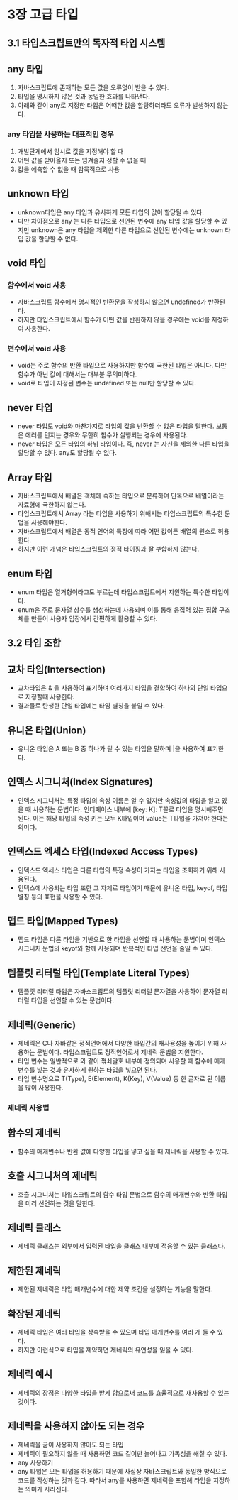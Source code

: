 # 3장 고급 타입

## 3.1 타입스크립트만의 독자적 타입 시스템


## any 타입

1. 자바스크립트에 존재하는 모든 값을 오류없이 받을 수 있다.
2. 타입을 명시하지 않은 것과 동일한 효과를 나타낸다.
3. 아래와 같이 any로 지정한 타입은 어떠한 값을 할당하더라도 오류가 발생하지 않는다.

### any 타입을 사용하는 대표적인 경우
1. 개발단계에서 임시로 값을 지정해야 할 때
2. 어떤 값을 받아올지 또는 넘겨줄지 정할 수 없을 때
3. 값을 예측할 수 없을 때 암묵적으로 사용

## unknown 타입

* unknown타입은 any 타입과 유사하게 모든 타입의 값이 할당될 수 있다.
* 다만 차이점으로 any 는 다른 타입으로 선언된 변수에 any 타입 값을 할당할 수 있지만 unknown은 any 타입을 제외한 다른 타입으로 선언된 변수에는 unknown 타입 값을 할당할 수 없다.

## void 타입

### 함수에서 void 사용

* 자바스크립트 함수에서 명시적인 반환문을 작성하지 않으면 undefined가 반환된다. 
* 하지만 타입스크립트에서 함수가 어떤 값을 반환하지 않을 경우에는 void를 지정하여 사용한다.

### 변수에서 void 사용
* void는 주로 함수의 반환 타입으로 사용하지만 함수에 국한된 타입은 아니다. 다만 함수가 아닌 값에 대해서는 대부분 무의미하다.
* void로 타입이 지정된 변수는 undefined 또는 null만 할당할 수 있다. 


## never 타입
* never 타입도 void와 마찬가지로 타입의 값을 반환할 수 없은 타입을 말한다. 보통은 에러를 던지는 경우와 무한히 함수가 실행되는 경우에 사용된다.
* never 타입은 모든 타입의 하뉘 타입이다. 즉, never 는 자신을 제외한 다른 타입을 할당할 수 없다. any도 할당될 수 없다.

## Array 타입

- 자바스크립트에서 배열은 객체에 속하는 타입으로 분류하며 단독으로 배열이라는 자료형에 국한하지 않는다.
- 타입스크립트에서 Array 라는 타입을 사용하기 위해서는 타입스크립트의 특수한 문법을 사용해야한다.
- 자바스크립트에서 배열은 동적 언어의 특징에 따라 어떤 값이든 배열의 원소로 허용한다.
- 하지만 이런 개념은 타입스크립트의 정적 타이핑과 잘 부합하지 않는다.

## enum 타입

- enum 타입은 열거형이라고도 부르는데 타입스크립트에서 지원하는 특수한 타입이다.
- enum은 주로 문자열 상수를 생성하는데 사용되며 이를 통해 응집력 있는 집합 구조체를 만들어 사용자 입장에서 간편하게 활용할 수 있다.

## 3.2 타입 조합

## 교차 타입(Intersection)

- 교차타입은 & 을 사용하여 표기하며 여러가지 타입을 결합하여 하나의 단일 타입으로 지정할때 사용한다.
- 결과물로 탄생한 단일 타입에는 타임 별칭을 붙일 수 있다.

## 유니온 타입(Union)

- 유니온 타입은 A 또는 B 중 하나가 될 수 있는 타입을 말하며 |을 사용하여 표기한다.

## 인덱스 시그니처(Index Signatures)

- 인덱스 시그니처는 특정 타입의 속성 이름은 알 수 없지만 속성값의 타입을 알고 있을 때 사용하는 문법이다. 인터페이스 내부에 [key: K]: T꼴로 타입을 명시해주면 된다. 이는 해당 타입의 속성 키는 모두 K타입이며 value는 T타입을 가져야 한다는 의미다.

## 인덱스드 엑세스 타입(Indexed Access Types)

- 인덱스드 엑세스 타입은 다른 타입의 특정 속성이 가지는 타입을 조회하기 위해 사용된다.
- 인덱스에 사용되는 타입 또한 그 자체로 타입이기 때문에 유니온 타입, keyof, 타입 별칭 등의 표현을 사용할 수 있다.

## 맵드 타입(Mapped Types)

- 맵드 타입은 다른 타입을 기반으로 한 타입을 선언할 때 사용하는 문법이며 인덱스 시그니처 문법의 keyof와 함께 사용되며 반복적인 타입 선언을 줄일 수 있다.

## 템플릿 리터럴 타입(Template Literal Types)

- 템플릿 리터럴 타입은 자바스크립트의 템플릿 리터럴 문자열을 사용하여 문자열 리터럴 타입을 선언할 수 있는 문법이다.

## 제네릭(Generic)

- 제네릭은 C나 자바같은 정적언어에서 다양한 타입간의 재사용성을 높이기 위해 사용하는 문법이다. 타입스크립트도 정적언어로서 제네릭 문법을 지원한다.
- 타입 변수는 일반적으로 <T>와 같이 꺾쇠괄호 내부에 정의되며 사용할 때 함수에 매개변수를 넣는 것과 유사하게 원하는 타입을 넣으면 된다.
- 타입 변수명으로 T(Type), E(Element), K(Key), V(Value) 등 한 글자로 된 이름을 많이 사용한다.


### 제네릭 사용법

## 함수의 제네릭

- 함수의 매개변수나 반환 값에 다양한 타입을 넣고 싶을 때 제네릭을 사용할 수 있다.

## 호출 시그니처의 제네릭

- 호출 시그니처는 타입스크립트의 함수 타입 문법으로 함수의 매개변수와 반환 타입을 미리 선언하는 것을 말한다.

## 제네릭 클래스

- 제네릭 클래스는 외부에서 입력된 타입을 클래스 내부에 적용할 수 있는 클래스다.

## 제한된 제네릭

- 제한된 제네릭은 타입 매개변수에 대한 제약 조건을 설정하는 기능을 말한다.

## 확장된 제네릭

- 제네릭 타입은 여러 타입을 상속받을 수 있으며 타입 매개변수를 여러 개 둘 수 있다.
- 하지만 <T extends string> 이런식으로 타입을 제약하면 제네릭의 유연성을 잃을 수 있다.

## 제네릭 예시

- 제네릭의 장점은 다양한 타입을 받게 함으로써 코드를 효율적으로 재사용할 수 있는 것이다.

## 제네릭을 사용하지 않아도 되는 경우
- 제네릭을 굳이 사용하지 않아도 되는 타입
 - 제네릭이 필요하지 않을 때 사용하면 코드 길이만 늘어나고 가독성을 해칠 수 있다.
- any 사용하기
 - any 타입은 모든 타입을 허용하기 때문에 사실상 자바스크립트와 동일한 방식으로 코드를 작성하는 것과 같다. 따라서 any를 사용하면 제네릭을 포함헤 타입을 지정하는 의미가 사라진다.
